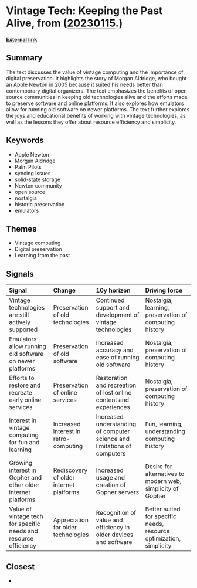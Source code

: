 # __Vintage Tech: Keeping the Past Alive__, from ([20230115](https://kghosh.substack.com/p/20230115).)

__[External link](https://github.com/readme/featured/vintage-computing?utm_source=pocket_reader)__



## Summary

The text discusses the value of vintage computing and the importance of digital preservation. It highlights the story of Morgan Aldridge, who bought an Apple Newton in 2005 because it suited his needs better than contemporary digital organizers. The text emphasizes the benefits of open source communities in keeping old technologies alive and the efforts made to preserve software and online platforms. It also explores how emulators allow for running old software on newer platforms. The text further explores the joys and educational benefits of working with vintage technologies, as well as the lessons they offer about resource efficiency and simplicity.

## Keywords

* Apple Newton
* Morgan Aldridge
* Palm Pilots
* syncing issues
* solid-state storage
* Newton community
* open source
* nostalgia
* historic preservation
* emulators

## Themes

* Vintage computing
* Digital preservation
* Learning from the past

## Signals

| Signal                                                           | Change                                  | 10y horizon                                                              | Driving force                                                       |
|:-----------------------------------------------------------------|:----------------------------------------|:-------------------------------------------------------------------------|:--------------------------------------------------------------------|
| Vintage technologies are still actively supported                | Preservation of old technologies        | Continued support and development of vintage technologies                | Nostalgia, learning, preservation of computing history              |
| Emulators allow running old software on newer platforms          | Preservation of old software            | Increased accuracy and ease of running old software                      | Nostalgia, preservation of computing history                        |
| Efforts to restore and recreate early online services            | Preservation of online services         | Restoration and recreation of lost online content and experiences        | Nostalgia, preservation of computing history                        |
| Interest in vintage computing for fun and learning               | Increased interest in retro-computing   | Increased understanding of computer science and limitations of computers | Fun, learning, understanding computing history                      |
| Growing interest in Gopher and other older internet platforms    | Rediscovery of older internet platforms | Increased usage and creation of Gopher servers                           | Desire for alternatives to modern web, simplicity of Gopher         |
| Value of vintage tech for specific needs and resource efficiency | Appreciation for older technologies     | Recognition of value and efficiency in older devices and software        | Better suited for specific needs, resource optimization, simplicity |

## Closest

* 
